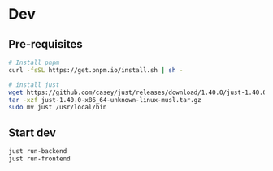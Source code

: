 # Dev

## Pre-requisites

```bash
# Install pnpm
curl -fsSL https://get.pnpm.io/install.sh | sh -

# install just
wget https://github.com/casey/just/releases/download/1.40.0/just-1.40.0-x86_64-unknown-linux-musl.tar.gz
tar -xzf just-1.40.0-x86_64-unknown-linux-musl.tar.gz
sudo mv just /usr/local/bin
```

## Start dev

```bash
just run-backend
just run-frontend
```